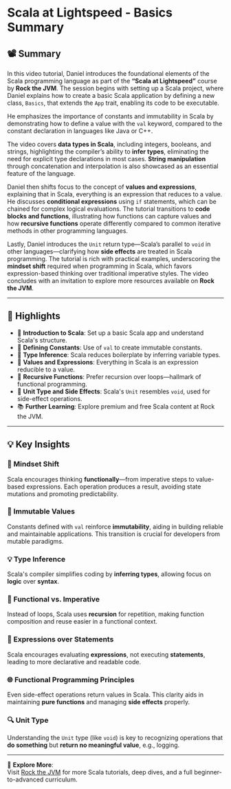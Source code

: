 # Scala at Lightspeed - Basics Summary

## 📽️ Summary

In this video tutorial, Daniel introduces the foundational elements of the Scala programming language as part of the **“Scala at Lightspeed”** course by **Rock the JVM**. The session begins with setting up a Scala project, where Daniel explains how to create a basic Scala application by defining a new class, `Basics`, that extends the `App` trait, enabling its code to be executable.

He emphasizes the importance of constants and immutability in Scala by demonstrating how to define a value with the `val` keyword, compared to the constant declaration in languages like Java or C++.

The video covers **data types in Scala**, including integers, booleans, and strings, highlighting the compiler’s ability to **infer types**, eliminating the need for explicit type declarations in most cases. **String manipulation** through concatenation and interpolation is also showcased as an essential feature of the language.

Daniel then shifts focus to the concept of **values and expressions**, explaining that in Scala, everything is an expression that reduces to a value. He discusses **conditional expressions** using `if` statements, which can be chained for complex logical evaluations. The tutorial transitions to **code blocks and functions**, illustrating how functions can capture values and how **recursive functions** operate differently compared to common iterative methods in other programming languages.

Lastly, Daniel introduces the `Unit` return type—Scala’s parallel to `void` in other languages—clarifying how **side effects** are treated in Scala programming. The tutorial is rich with practical examples, underscoring the **mindset shift** required when programming in Scala, which favors expression-based thinking over traditional imperative styles. The video concludes with an invitation to explore more resources available on **Rock the JVM**.

---

## 🌟 Highlights

- 🔑 **Introduction to Scala**: Set up a basic Scala app and understand Scala's structure.
- 🌟 **Defining Constants**: Use of `val` to create immutable constants.
- 🧮 **Type Inference**: Scala reduces boilerplate by inferring variable types.
- 📜 **Values and Expressions**: Everything in Scala is an expression reducible to a value.
- 🔄 **Recursive Functions**: Prefer recursion over loops—hallmark of functional programming.
- 🔹 **Unit Type and Side Effects**: Scala's `Unit` resembles `void`, used for side-effect operations.
- 📚 **Further Learning**: Explore premium and free Scala content at Rock the JVM.

---

## 💡 Key Insights

### 🚀 Mindset Shift
Scala encourages thinking **functionally**—from imperative steps to value-based expressions. Each operation produces a result, avoiding state mutations and promoting predictability.

### 🔄 Immutable Values
Constants defined with `val` reinforce **immutability**, aiding in building reliable and maintainable applications. This transition is crucial for developers from mutable paradigms.

### 💡 Type Inference
Scala's compiler simplifies coding by **inferring types**, allowing focus on **logic** over **syntax**.

### 📝 Functional vs. Imperative
Instead of loops, Scala uses **recursion** for repetition, making function composition and reuse easier in a functional context.

### 🎯 Expressions over Statements
Scala encourages evaluating **expressions**, not executing **statements**, leading to more declarative and readable code.

### 🌐 Functional Programming Principles
Even side-effect operations return values in Scala. This clarity aids in maintaining **pure functions** and managing **side effects** properly.

### 🔍 Unit Type
Understanding the `Unit` type (like `void`) is key to recognizing operations that **do something** but **return no meaningful value**, e.g., logging.

---

🔗 **Explore More**:  
Visit [Rock the JVM](https://rockthejvm.com/) for more Scala tutorials, deep dives, and a full beginner-to-advanced curriculum.
